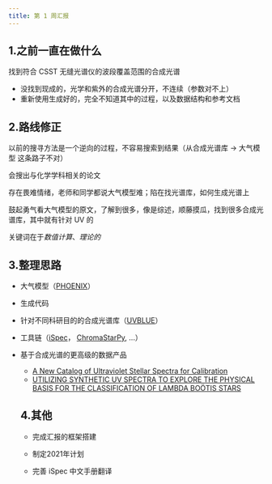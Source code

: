 ```yaml
---
title: 第 1 周汇报
---
```


## 1.之前一直在做什么

找到符合 CSST 无缝光谱仪的波段覆盖范围的合成光谱

- 没找到现成的，光学和紫外的合成光谱分开，不连续（参数对不上）
- 重新使用生成好的，完全不知道其中的过程，以及数据结构和参考文档

## 2.路线修正

以前的搜寻方法是一个逆向的过程，不容易搜索到结果（从合成光谱库 → 大气模型 这条路子不对）

会搜出与化学学科相关的论文

存在畏难情绪，老师和同学都说大气模型难；陷在找光谱库，如何生成光谱上

鼓起勇气看大气模型的原文，了解到很多，像是综述，顺藤摸瓜，找到很多合成光谱库，其中就有针对 UV 的

关键词在于*数值计算*、*理论的*

## 3.整理思路

- 大气模型（[PHOENIX](https://arxiv.org/abs/1303.5632)）
- 生成代码 
- 针对不同科研目的的合成光谱库（[UVBLUE](https://iopscience.iop.org/article/10.1086/429858/pdf)）
- 工具链（[iSpec](https://www.blancocuaresma.com/s/iSpec)， [ChromaStarPy](https://iopscience.iop.org/article/10.3847/1538-4357/aaa96d/pdf), ...）
- 基于合成光谱的更高级的数据产品
  - [A New Catalog of Ultraviolet Stellar Spectra for Calibration](https://link.springer.com/chapter/10.1007/978-1-4614-6384-9_7)
  - [UTILIZING SYNTHETIC UV SPECTRA TO EXPLORE THE PHYSICAL BASIS FOR THE CLASSIFICATION OF LAMBDA BOÖTIS STARS](https://iopscience.iop.org/article/10.3847/0004-6256/151/4/105)

  ## 4.其他

  - 完成汇报的框架搭建

  - 制定2021年计划

  - 完善 iSpec 中文手册翻译